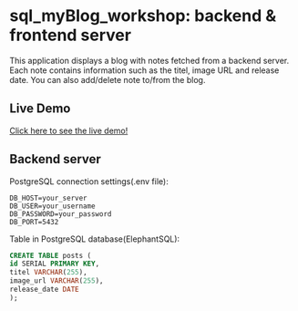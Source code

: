 # sql_myBlog_workshop: backend & frontend server

This application displays a blog with notes fetched from a backend server. Each note contains information such as the titel, image URL and release date. You can also add/delete note to/from the blog.

## Live Demo

[Click here to see the live demo!](https://my-834f93.netlify.app/)

## Backend server

PostgreSQL connection settings(.env file):

```
DB_HOST=your_server
DB_USER=your_username
DB_PASSWORD=your_password
DB_PORT=5432
```

Table in PostgreSQL database(ElephantSQL):

```sql
CREATE TABLE posts (
id SERIAL PRIMARY KEY,
titel VARCHAR(255),
image_url VARCHAR(255),
release_date DATE
);
```
